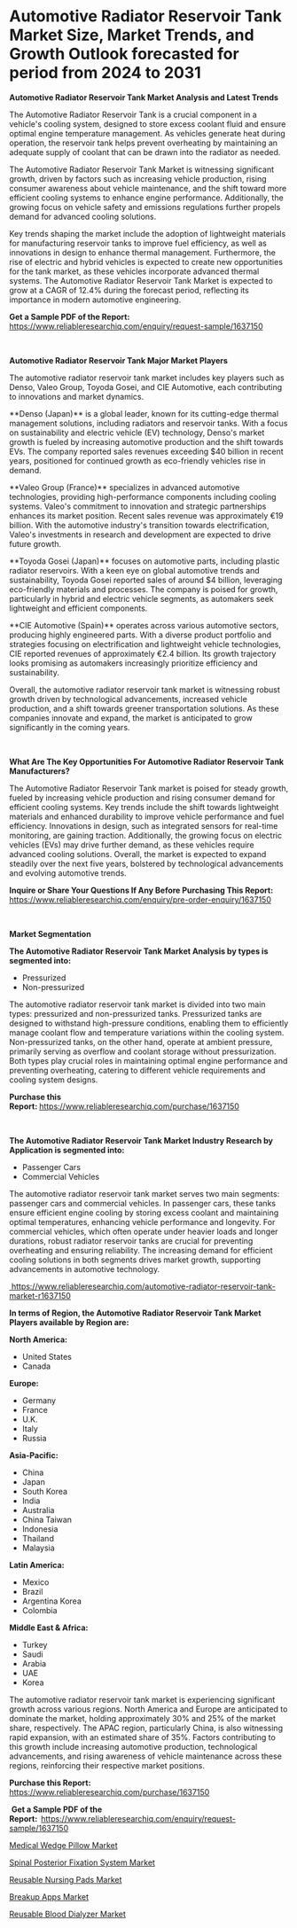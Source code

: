 <p><h1>Automotive Radiator Reservoir Tank Market Size, Market Trends, and Growth Outlook forecasted for period from 2024 to 2031</h1></p><p><strong>Automotive Radiator Reservoir Tank Market Analysis and Latest Trends</strong></p>
<p><p>The Automotive Radiator Reservoir Tank is a crucial component in a vehicle's cooling system, designed to store excess coolant fluid and ensure optimal engine temperature management. As vehicles generate heat during operation, the reservoir tank helps prevent overheating by maintaining an adequate supply of coolant that can be drawn into the radiator as needed.</p><p>The Automotive Radiator Reservoir Tank Market is witnessing significant growth, driven by factors such as increasing vehicle production, rising consumer awareness about vehicle maintenance, and the shift toward more efficient cooling systems to enhance engine performance. Additionally, the growing focus on vehicle safety and emissions regulations further propels demand for advanced cooling solutions.</p><p>Key trends shaping the market include the adoption of lightweight materials for manufacturing reservoir tanks to improve fuel efficiency, as well as innovations in design to enhance thermal management. Furthermore, the rise of electric and hybrid vehicles is expected to create new opportunities for the tank market, as these vehicles incorporate advanced thermal systems. The Automotive Radiator Reservoir Tank Market is expected to grow at a CAGR of 12.4% during the forecast period, reflecting its importance in modern automotive engineering.</p></p>
<p><strong>Get a Sample PDF of the Report:&nbsp;</strong> <a href="https://www.reliableresearchiq.com/enquiry/request-sample/1637150">https://www.reliableresearchiq.com/enquiry/request-sample/1637150</a></p>
<p>&nbsp;</p>
<p><strong>Automotive Radiator Reservoir Tank Major Market Players</strong></p>
<p><p>The automotive radiator reservoir tank market includes key players such as Denso, Valeo Group, Toyoda Gosei, and CIE Automotive, each contributing to innovations and market dynamics.</p><p>**Denso (Japan)** is a global leader, known for its cutting-edge thermal management solutions, including radiators and reservoir tanks. With a focus on sustainability and electric vehicle (EV) technology, Denso's market growth is fueled by increasing automotive production and the shift towards EVs. The company reported sales revenues exceeding $40 billion in recent years, positioned for continued growth as eco-friendly vehicles rise in demand.</p><p>**Valeo Group (France)** specializes in advanced automotive technologies, providing high-performance components including cooling systems. Valeo's commitment to innovation and strategic partnerships enhances its market position. Recent sales revenue was approximately €19 billion. With the automotive industry's transition towards electrification, Valeo's investments in research and development are expected to drive future growth.</p><p>**Toyoda Gosei (Japan)** focuses on automotive parts, including plastic radiator reservoirs. With a keen eye on global automotive trends and sustainability, Toyoda Gosei reported sales of around $4 billion, leveraging eco-friendly materials and processes. The company is poised for growth, particularly in hybrid and electric vehicle segments, as automakers seek lightweight and efficient components.</p><p>**CIE Automotive (Spain)** operates across various automotive sectors, producing highly engineered parts. With a diverse product portfolio and strategies focusing on electrification and lightweight vehicle technologies, CIE reported revenues of approximately €2.4 billion. Its growth trajectory looks promising as automakers increasingly prioritize efficiency and sustainability.</p><p>Overall, the automotive radiator reservoir tank market is witnessing robust growth driven by technological advancements, increased vehicle production, and a shift towards greener transportation solutions. As these companies innovate and expand, the market is anticipated to grow significantly in the coming years.</p></p>
<p>&nbsp;</p>
<p><strong>What Are The Key Opportunities For Automotive Radiator Reservoir Tank Manufacturers?</strong></p>
<p><p>The Automotive Radiator Reservoir Tank market is poised for steady growth, fueled by increasing vehicle production and rising consumer demand for efficient cooling systems. Key trends include the shift towards lightweight materials and enhanced durability to improve vehicle performance and fuel efficiency. Innovations in design, such as integrated sensors for real-time monitoring, are gaining traction. Additionally, the growing focus on electric vehicles (EVs) may drive further demand, as these vehicles require advanced cooling solutions. Overall, the market is expected to expand steadily over the next five years, bolstered by technological advancements and evolving automotive trends.</p></p>
<p><strong>Inquire or Share Your Questions If Any Before Purchasing This Report:</strong> <a href="https://www.reliableresearchiq.com/enquiry/pre-order-enquiry/1637150">https://www.reliableresearchiq.com/enquiry/pre-order-enquiry/1637150</a></p>
<p>&nbsp;</p>
<p><strong>Market Segmentation</strong></p>
<p><strong>The Automotive Radiator Reservoir Tank Market Analysis by types is segmented into:</strong></p>
<p><ul><li>Pressurized</li><li>Non-pressurized</li></ul></p>
<p><p>The automotive radiator reservoir tank market is divided into two main types: pressurized and non-pressurized tanks. Pressurized tanks are designed to withstand high-pressure conditions, enabling them to efficiently manage coolant flow and temperature variations within the cooling system. Non-pressurized tanks, on the other hand, operate at ambient pressure, primarily serving as overflow and coolant storage without pressurization. Both types play crucial roles in maintaining optimal engine performance and preventing overheating, catering to different vehicle requirements and cooling system designs.</p></p>
<p><strong>Purchase this Report:&nbsp;</strong><a href="https://www.reliableresearchiq.com/purchase/1637150">https://www.reliableresearchiq.com/purchase/1637150</a></p>
<p>&nbsp;</p>
<p><strong>The Automotive Radiator Reservoir Tank Market Industry Research by Application is segmented into:</strong></p>
<p><ul><li>Passenger Cars</li><li>Commercial Vehicles</li></ul></p>
<p><p>The automotive radiator reservoir tank market serves two main segments: passenger cars and commercial vehicles. In passenger cars, these tanks ensure efficient engine cooling by storing excess coolant and maintaining optimal temperatures, enhancing vehicle performance and longevity. For commercial vehicles, which often operate under heavier loads and longer durations, robust radiator reservoir tanks are crucial for preventing overheating and ensuring reliability. The increasing demand for efficient cooling solutions in both segments drives market growth, supporting advancements in automotive technology.</p></p>
<p><a href="https://www.reliableresearchiq.com/automotive-radiator-reservoir-tank-market-r1637150">&nbsp;https://www.reliableresearchiq.com/automotive-radiator-reservoir-tank-market-r1637150</a></p>
<p><strong>In terms of Region, the Automotive Radiator Reservoir Tank Market Players available by Region are:</strong></p>
<p>
    <p> <strong> North America: </strong>
        <ul>
            <li>United States</li>
            <li>Canada</li>
        </ul>
        </p> 
    <p> <strong> Europe: </strong>
        <ul>
            <li>Germany</li>
            <li>France</li>
            <li>U.K.</li>
            <li>Italy</li>
            <li>Russia</li>
        </ul>
        </p> 
    <p> <strong> Asia-Pacific: </strong>
        <ul>
            <li>China</li>
            <li>Japan</li>
            <li>South Korea</li>
            <li>India</li>
            <li>Australia</li>
            <li>China Taiwan</li>
            <li>Indonesia</li>
            <li>Thailand</li>
            <li>Malaysia</li>
        </ul>
        </p> 
    <p> <strong> Latin America: </strong>
        <ul>
            <li>Mexico</li>
            <li>Brazil</li>
            <li>Argentina Korea</li>
            <li>Colombia</li>
        </ul>
        </p> 
    <p> <strong> Middle East & Africa: </strong>
        <ul>
            <li>Turkey</li>
            <li>Saudi</li>
            <li>Arabia</li>
            <li>UAE</li>
            <li>Korea</li>
        </ul>
    </p>
    </p>
<p><p>The automotive radiator reservoir tank market is experiencing significant growth across various regions. North America and Europe are anticipated to dominate the market, holding approximately 30% and 25% of the market share, respectively. The APAC region, particularly China, is also witnessing rapid expansion, with an estimated share of 35%. Factors contributing to this growth include increasing automotive production, technological advancements, and rising awareness of vehicle maintenance across these regions, reinforcing their respective market positions.</p></p>
<p><strong>Purchase this Report: </strong><a href="https://www.reliableresearchiq.com/purchase/1637150">https://www.reliableresearchiq.com/purchase/1637150</a></p>
<p>&nbsp;<strong>Get a Sample PDF of the Report:&nbsp;&nbsp;</strong><a href="https://www.reliableresearchiq.com/enquiry/request-sample/1637150">https://www.reliableresearchiq.com/enquiry/request-sample/1637150</a></p>
<p><strong></strong></p>
<p><p><a href="https://issuu.com/reportprime-2/docs/medical-wedge-pillow-market-size-20_fe8778f6570005">Medical Wedge Pillow Market</a></p><p><a href="https://medium.com/@zolajenkins98/spinal-posterior-fixation-system-market-a-global-and-regional-analysis-focus-on-region-1ed040ec549f?postPublishedType=repub">Spinal Posterior Fixation System Market</a></p><p><a href="https://issuu.com/reportprime-2/docs/reusable-nursing-pads-market-size-2_08b77a65283b8d">Reusable Nursing Pads Market</a></p><p><a href="https://www.linkedin.com/pulse/breakup-apps-market-research-report-exploring-size-revenue-analysis-xzh0f?trackingId=wPTesuvyQoi%2FPSnLeafLNw%3D%3D">Breakup Apps Market</a></p><p><a href="https://medium.com/@zolajenkins98/reusable-blood-dialyzer-market-research-report-market-forecast-and-growth-prospects-with-a-steady-a9dad7b69de8?postPublishedType=repub">Reusable Blood Dialyzer Market</a></p></p>